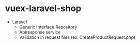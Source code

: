 # vuex-laravel-shop

* Laravel
  - Generic Interface Repository
  - Apiresponse service
  - Validation in request files (ex: CreateProductRequest.php) 
